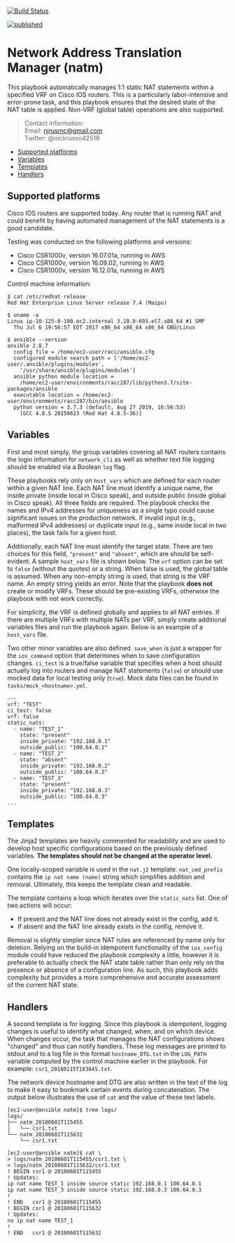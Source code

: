 [![Build Status](
https://travis-ci.org/nickrusso42518/natm.svg?branch=master)](
https://travis-ci.org/nickrusso42518/natm)

[![published](
http://cs.co/codeex-badge)](
https://developer.cisco.com/codeexchange/github/repo/nickrusso42518/natm)

# Network Address Translation Manager (natm)
This playbook automatically manages 1:1 static NAT statements
within a specified VRF on Cisco IOS routers. This is a particularly
labor-intensive and error-prone task, and this playbook
ensures that the desired state of the NAT table is applied.
Non-VRF (global table) operations are also supported.

> Contact information:\
> Email:    njrusmc@gmail.com\
> Twitter:  @nickrusso42518

  * [Supported platforms](#supported-platforms)
  * [Variables](#variables)
  * [Templates](#templates)
  * [Handlers](#handlers)

## Supported platforms
Cisco IOS routers are supported today. Any router that is running NAT and
could benefit by having automated management of the NAT statements is a good
candidate.

Testing was conducted on the following platforms and versions:
  * Cisco CSR1000v, version 16.07.01a, running in AWS
  * Cisco CSR1000v, version 16.09.02, running in AWS
  * Cisco CSR1000v, version 16.12.01a, running in AWS

Control machine information:
```
$ cat /etc/redhat-release
Red Hat Enterprise Linux Server release 7.4 (Maipo)

$ uname -a
Linux ip-10-125-0-100.ec2.internal 3.10.0-693.el7.x86_64 #1 SMP
  Thu Jul 6 19:56:57 EDT 2017 x86_64 x86_64 x86_64 GNU/Linux

$ ansible --version
ansible 2.8.7
  config file = /home/ec2-user/racc/ansible.cfg
  configured module search path = ['/home/ec2-user/.ansible/plugins/modules',
    '/usr/share/ansible/plugins/modules']
  ansible python module location =
    /home/ec2-user/environments/racc287/lib/python3.7/site-packages/ansible
  executable location = /home/ec2-user/environments/racc287/bin/ansible
  python version = 3.7.3 (default, Aug 27 2019, 16:56:53)
    [GCC 4.8.5 20150623 (Red Hat 4.8.5-36)]
```

## Variables
First and most simply, the group variables covering all NAT routers
contains the login information for `network_cli` as well as whether
text file logging should be enabled via a Boolean `log` flag.

These playbooks rely only on `host_vars` which are defined for each router
within a given NAT line. Each NAT line must identify a unique name,
the inside private (inside local in Cisco speak), and outside public
(inside global in Cisco speak). All three fields are required. The
playbook checks the names and IPv4 addresses for uniqueness as a single
typo could cause significant issues on the production network. If invalid
input (e.g., malformed IPv4 addresses) or duplicate input (e.g., same
inside local in two places), the task fails for a given host.

Additionally, each NAT line must identify the target state. There are
two choices for this field, `"present"` and `"absent"`, which are should
be self-evident. A sample `host_vars` file is shown below. The `vrf`
option can be set to `false` (without the quotes) or a string. When
false is used, the global table is assumed. When any non-empty string is
used, that string is the VRF name. An empty string yields an error.
Note that the playbook **does not** create or modify VRFs. These should
be pre-existing VRFs, otherwise the playbook with not work correctly.

For simplicity, the VRF is defined globally and applies to all NAT entries.
If there are multiple VRFs with multiple NATs per VRF, simply create
additional variables files and run the playbook again. Below is an example of
a `host_vars` file.

Two other minor variables are also defined. `save_when` is just a wrapper for
the `ios_command` option that determines when to save configuration changes.
`ci_test` is a true/false variable that specifies when a host should actually
log into routers and manage NAT statements (`false`) or should use mocked
data for local testing only (`true`). Mock data files can be found in
`tasks/mock_<hostname>.yml`.

```
---
vrf: "TEST"
ci_test: false
vrf: false
static_nats:
  - name: "TEST_1"
    state: "present"
    inside_private: "192.168.0.1"
    outside_public: "100.64.0.1"
  - name: "TEST_2"
    state: "absent"
    inside_private: "192.168.0.2"
    outside_public: "100.64.0.2"
  - name: "TEST_3"
    state: "present"
    inside_private: "192.168.0.3"
    outside_public: "100.64.0.3"
...
```

## Templates
The Jinja2 templates are heavily commented for readability and are used to
develop host specific configurations based on the previously defined variables.
 __The templates should not be changed at the operator level.__

One locally-scoped variable is used in the `nat.j2` template. `nat_cmd_prefix`
contains the `ip nat name (name)` string which simplifies addition and removal.
Ultimately, this keeps the template clean and readable.

The template contains a loop which iterates over the `static_nats` list. One
of two actions will occur:

  * If present and the NAT line does not already exist in the config, add it.
  * If absent and the NAT line already exists in the config, remove it.

Removal is slightly simpler since NAT rules are referenced by name only
for deletion. Relying on the build-in idempotent functionality of the
`ios_config` module could have reduced the playbook complexity a little,
however it is preferable to actually check the NAT state table rather than
only rely on the presence or absence of a configuration line. As such, this
playbook adds complexity but provides a more comprehensive and accurate
assessment of the current NAT state.

## Handlers
A second template is for logging. Since this playbook is idempotent, logging
changes is useful to identify what changed, when, and on which device. When
changes occur, the task that manages the NAT configurations shows "changed"
and thus can notify handlers. These log messages are printed to stdout
and to a log file in the format `hostname_DTG.txt` in the `LOG_PATH`
variable computed by the control machine earlier in the playbook.
For example: `csr1_20180115T183845.txt`.

The network device hostname and DTG are also written in the text of the
log to make it easy to bookmark certain events during concatenation.
The output below illustrates the use of `cat` and the value of
these text labels.

```
[ec2-user@ansible natm]$ tree logs/
logs/
├── natm_20180601T115455
│   └── csr1.txt
└── natm_20180601T115632
    └── csr1.txt

[ec2-user@ansible natm]$ cat \
> logs/natm_20180601T115455/csr1.txt \
> logs/natm_20180601T115632/csr1.txt
! BEGIN csr1 @ 20180601T115455
! Updates:
ip nat name TEST_1 inside source static 192.168.0.1 100.64.0.1
ip nat name TEST_3 inside source static 192.168.0.3 100.64.0.3
!
! END   csr1 @ 20180601T115455
! BEGIN csr1 @ 20180601T115632
! Updates:
no ip nat name TEST_1
!
! END   csr1 @ 20180601T115632
```
